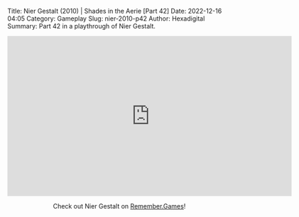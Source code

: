 Title: Nier Gestalt (2010) | Shades in the Aerie [Part 42]
Date: 2022-12-16 04:05
Category: Gameplay
Slug: nier-2010-p42
Author: Hexadigital
Summary: Part 42 in a playthrough of Nier Gestalt.

<center><iframe src="https://www.youtube.com/embed/v9DXvD6Ml6s?feature=oembed" allow="accelerometer; autoplay; encrypted-media; gyroscope; picture-in-picture" width="640" height="360" frameborder="0"></iframe>

Check out Nier Gestalt on [Remember.Games](https://remember.games/game/2307/nier/)!</center>

